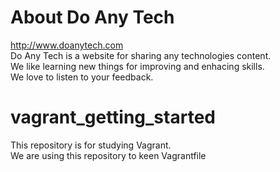 # About Do Any Tech
http://www.doanytech.com  
Do Any Tech is a website for sharing any technologies content.  
We like learning new things for improving and enhacing skills.  
We love to listen to your feedback.
# vagrant_getting_started
This repository is for studying Vagrant.  
We are using this repository to keen Vagrantfile
